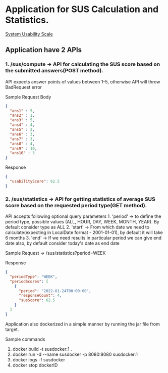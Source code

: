 # Application for SUS Calculation and Statistics. #

[System Usability Scale](https://www.usability.gov/how-to-and-tools/methods/system-usability-scale.html)

## Application have 2 APIs ##

### 1. /sus/compute -> API for calculating the SUS score based on the submitted answers(POST method). ###

API expects answer points of values between 1-5, otherwise API will throw BadRequest error

Sample Request Body 
```json
{
  "ans1" : 5,
  "ans2" : 1,
  "ans3" : 5,
  "ans4" : 4,
  "ans5" : 2,
  "ans6" : 3,
  "ans7" : 3,
  "ans8" : 4,
  "ans9" : 10,
  "ans10" : 3
}
```
Response
```json
{
  "usabilityScore": 62.5
}
```

### 2. /sus/statistics -> API for getting statistics of average SUS score based on the requested period type(GET method). ###

API accepts following optional query parameters 
    1. 'period' -> to define the period type, possible values (ALL, HOUR, DAY, WEEK, MONTH, YEAR). By default consider type as ALL
    2. 'start' -> From which date we need to calculate(expecting in LocalDate format - 2001-01-01), by default it will take 6 months
    3. 'end' -> If we need results in particular period we can give end date also, by default consider today's date as end date

Sample Request -> /sus/statistics?period=WEEK

Response 
```json
{
  "periodType": "WEEK",
  "periodScores": [
    {
      "period": "2022-01-24T00:00:00",
      "responseCount": 4,
      "susScore": 62.5
    }
  ]
}
```

Application also dockerized in a simple manner by running the jar file from target.

Sample commands 
1. docker build -t susdocker:1 .
2. docker run -d --name susdocker -p 8080:8080 susdocker:1
3. docker logs -f susdocker
4. docker stop dockerID